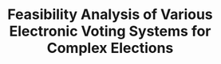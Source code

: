 ---
title: "Feasibility Analysis of Various Electronic Voting Systems for Complex Elections"
collection: publications
permalink: /publications/2014-05-Feasibility-Analysis-of-Various-Electronic-Voting-Systems-for-Complex-Elections
venue: 'In the proceedings of International Conference for E-Democracy and Open Government (CeDEM 2014)'
paperurl: 'https://www.donau-uni.ac.at/dam/jcr:87536a6c-cf87-4841-bc18-21952a6223bc/cedem14_proceedings.pdf'
citation: ' <b>Jurlind Budurushi</b>,  Melanie Volkamer, </br> In the proceedings of International Conference for E-Democracy and Open Government (CeDEM 2014)</br>'
---